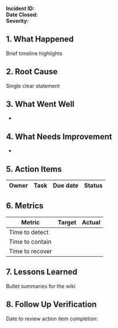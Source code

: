 **Incident ID:**  
**Date Closed:**  
**Severity:**  

## 1. What Happened  
Brief timeline highlights

## 2. Root Cause  
Single clear statement

## 3. What Went Well  
-  

## 4. What Needs Improvement  
-  

## 5. Action Items  

| Owner | Task | Due date | Status |
|-------|------|----------|--------|

## 6. Metrics  

| Metric | Target | Actual |
|--------|--------|--------|
| Time to detect | | |
| Time to contain | | |
| Time to recover | | |

## 7. Lessons Learned  
Bullet summaries for the wiki

## 8. Follow Up Verification  
Date to review action item completion:  
